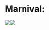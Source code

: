 # Marnival:

<img src="https://img.shields.io/badge/HTML-black?style=for-the-badge&logo=accenture&logoColor=yellow"/><img src="https://img.shields.io/badge/python-black?style=for-the-badge&logo=pythonanywhere&logoColor=yellow"/>

